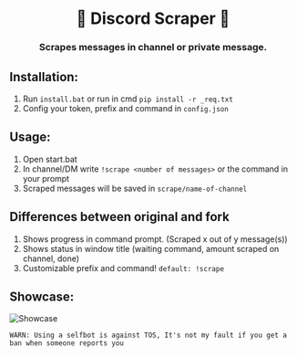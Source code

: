 <h1 align="center">📝 Discord Scraper 📝</h1>
<h3 align="center">Scrapes messages in channel or private message.</h3>

## Installation:
1. Run `install.bat` or run in cmd `pip install -r _req.txt`
2. Config your token, prefix and command in `config.json`
## Usage:
1. Open start.bat
2. In channel/DM write `!scrape <number of messages>` or the command in your prompt
3. Scraped messages will be saved in `scrape/name-of-channel`
## Differences between original and fork
1. Shows progress in command prompt. (Scraped x out of y message(s))
2. Shows status in window title (waiting command, amount scraped on channel, done)
3. Customizable prefix and command! `default: !scrape`

## Showcase:
![Showcase](https://ella-nelson.wheres-my-ta.co/5UmnnJAeQ.png)

`WARN: Using a selfbot is against TOS, It's not my fault if you get a ban when someone reports you`
